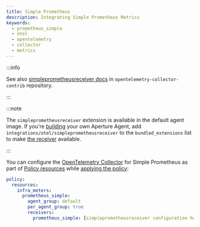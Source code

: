 ```yaml
---
title: Simple Prometheus
description: Integrating Simple Prometheus Metrics
keywords:
  - prometheus_simple
  - otel
  - opentelemetry
  - collector
  - metrics
---
```


:::info

See also [simpleprometheusreceiver docs][receiver] in
`opentelemetry-collector-contrib` repository.

:::

:::note

The `simpleprometheusreceiver` extension is available in the default agent
image. If you're [building][build] your own Aperture Agent, add
`integrations/otel/simpleprometheusreceiver` to the `bundled_extensions` list to
make [the receiver][receiver] available.

:::

You can configure the [OpenTelemetry Collector][opentelemetry-collector] for
Simple Prometheus as part of [Policy resources][policy-resources] while
[applying the policy][applying-policy]:

```yaml
policy:
  resources:
    infra_meters:
      prometheus_simple:
        agent_group: default
        per_agent_group: true
        receivers:
          prometheus_simple: [simpleprometheusreceiver configuration here]
```

[build]: /reference/aperturectl/build/agent/agent.md
[receiver]:
  https://github.com/open-telemetry/opentelemetry-collector-contrib/tree/main/receiver/simpleprometheusreceiver
[opentelemetry-collector]: /reference/configuration/spec.md#telemetry-collector
[applying-policy]: /use-cases/use-cases.md
[policy-resources]: /reference/configuration/spec.md#resources
